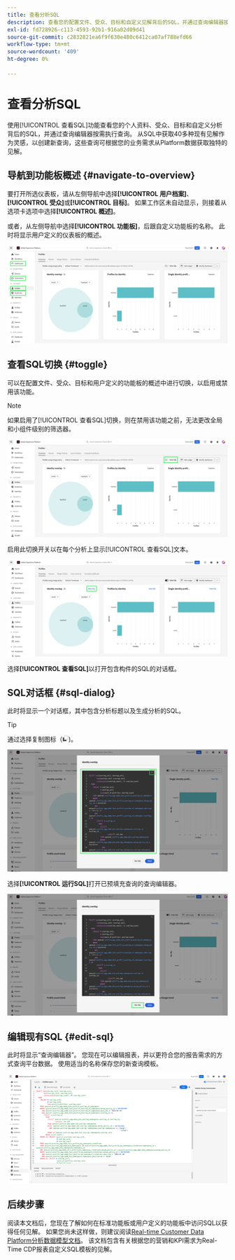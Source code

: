```yaml
---
title: 查看分析SQL
description: 查看您的配置文件、受众、目标和自定义见解背后的SQL，并通过查询编辑器按需执行查询。
exl-id: fd728926-c113-4593-92b1-916a02d09d41
source-git-commit: c2832821ea6f9f630e480c6412ca07af788efd66
workflow-type: tm+mt
source-wordcount: '409'
ht-degree: 0%

---
```


# 查看分析SQL

使用[!UICONTROL 查看SQL]功能查看您的个人资料、受众、目标和自定义分析背后的SQL，并通过查询编辑器按需执行查询。 从SQL中获取40多种现有见解作为灵感，以创建新查询，这些查询可根据您的业务需求从Platform数据获取独特的见解。

## 导航到功能板概述 {#navigate-to-overview}

要打开所选仪表板，请从左侧导航中选择&#x200B;**[!UICONTROL 用户档案]**、**[!UICONTROL 受众]**&#x200B;或&#x200B;**[!UICONTROL 目标]**。 如果工作区未自动显示，则接着从选项卡选项中选择&#x200B;**[!UICONTROL 概述]**。

或者，从左侧导航中选择&#x200B;**[!UICONTROL 功能板]**，后跟自定义功能板的名称。 此时将显示用户定义的仪表板的概述。

![突出显示具有[!UICONTROL 配置文件]、[!UICONTROL 受众]、[!UICONTROL 目标]和[!UICONTROL 仪表板]的Experience PlatformUI。](./images/view-sql/dashboard-navigation.png)

## 查看SQL切换 {#toggle}

可以在配置文件、受众、目标和用户定义的功能板的概述中进行切换，以启用或禁用该功能。

>[!NOTE]
>
>如果启用了[!UICONTROL 查看SQL]切换，则在禁用该功能之前，无法更改全局和小组件级别的筛选器。

![高亮显示[!UICONTROL 查看SQL]切换。](./images/view-sql/view-sql-toggle.png)

启用此切换开关以在每个分析上显示[!UICONTROL 查看SQL]文本。

![突出显示了[!UICONTROL 查看SQL]的分析。](./images/view-sql/insight-view-sql.png)

选择&#x200B;**[!UICONTROL 查看SQL]**&#x200B;以打开包含构件的SQL的对话框。

## SQL对话框 {#sql-dialog}

此时将显示一个对话框，其中包含分析标题以及生成分析的SQL。

>[!TIP]
>
>通过选择复制图标（![复制图标），可以将整个SQL语句复制到剪贴板。](/help/images/icons/copy.png))。

![突出显示了SQL语句的洞察对话框。](./images/view-sql/sql-dialog.png)

选择&#x200B;**[!UICONTROL 运行SQL]**&#x200B;打开已预填充查询的查询编辑器。

![与[!UICONTROL 运行SQL]的洞察对话框突出显示。](./images/view-sql/run-sql.png)

## 编辑现有SQL {#edit-sql}

此时将显示“查询编辑器”。 您现在可以编辑报表，并以更符合您的报告需求的方式查询平台数据。 使用适当的名称保存您的新查询模板。

![已预填充包含您选择的分析SQL的查询编辑器。](./images/view-sql/edit-sql.png)

## 后续步骤

阅读本文档后，您现在了解如何在标准功能板或用户定义的功能板中访问SQL以获得任何见解。 如果您尚未这样做，则建议阅读[Real-time Customer Data Platform分析数据模型文档](./data-models/cdp-insights-data-model-b2c.md)。 该文档包含有关根据您的营销和KPI需求为Real-Time CDP报表自定义SQL模板的见解。
